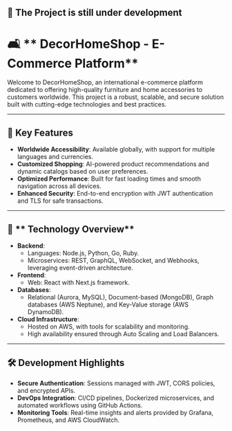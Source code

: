 ## 🚀 **The Project is still under development**

# 🛋️ ** DecorHomeShop - E-Commerce Platform**  

Welcome to DecorHomeShop, an international e-commerce platform dedicated to offering high-quality furniture and home accessories to customers worldwide. This project is a robust, scalable, and secure solution built with cutting-edge technologies and best practices.  

---

## 🌟 **Key Features**  
- **Worldwide Accessibility**: Available globally, with support for multiple languages and currencies. 
- **Customized Shopping**: AI-powered product recommendations and dynamic catalogs based on user preferences.  
- **Optimized Performance**: Built for fast loading times and smooth navigation across all devices.  
- **Enhanced Security**: End-to-end encryption with JWT authentication and TLS for safe transactions. 

---

## 🔧 ** Technology Overview**  
- **Backend**:  
  - Languages: Node.js, Python, Go, Ruby.
  - Microservices: REST, GraphQL,         WebSocket, and Webhooks, leveraging event-driven architecture.  
- **Frontend**:  
  - Web: React with Next.js framework.  
- **Databases**:  
  - Relational (Aurora, MySQL), Document-based (MongoDB), Graph databases (AWS Neptune), and Key-Value storage (AWS DynamoDB).  
- **Cloud Infrastructure**:  
  - Hosted on AWS, with tools for scalability and monitoring.
  - High availability ensured through Auto Scaling and Load Balancers.  

---

## 🛠️ **Development Highlights**  
- **Secure Authentication**: Sessions managed with JWT, CORS policies, and encrypted APIs. 
- **DevOps Integration**: CI/CD pipelines, Dockerized microservices, and automated workflows using GitHub Actions.  
- **Monitoring Tools**: Real-time insights and alerts provided by Grafana, Prometheus, and AWS CloudWatch.  